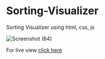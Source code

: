 # Sorting-Visualizer
Sorting Visualizer using html, css, js

![Screenshot (64)](https://user-images.githubusercontent.com/123149345/228559408-31a456dd-3e0c-4c5c-9a6d-6ab095701f44.png)

For live view [click here](https://sorting-visualizer-sd.netlify.app//)

